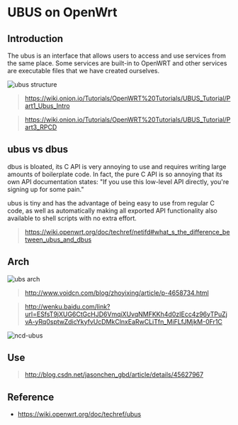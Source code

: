 # UBUS on OpenWrt

## Introduction

The ubus is an interface that allows users to access and use services from the same place. Some services are built-in to OpenWRT and other services are executable files that we have created ourselves.

![ubus structure](http://i.imgur.com/NStEmL5.png)

> https://wiki.onion.io/Tutorials/OpenWRT%20Tutorials/UBUS_Tutorial/Part1_Ubus_Intro

> https://wiki.onion.io/Tutorials/OpenWRT%20Tutorials/UBUS_Tutorial/Part3_RPCD

## ubus vs dbus

dbus is bloated, its C API is very annoying to use and requires writing large amounts of boilerplate code. In fact, the pure C API is so annoying that its own API documentation states: "If you use this low-level API directly, you're signing up for some pain."

ubus is tiny and has the advantage of being easy to use from regular C code, as well as automatically making all exported API functionality also available to shell scripts with no extra effort.

> https://wiki.openwrt.org/doc/techref/netifd#what_s_the_difference_between_ubus_and_dbus

## Arch

![ubs arch](http://img.voidcn.com/vcimg/000/003/339/024_b25_d3e.jpg)

> http://www.voidcn.com/blog/zhoyixing/article/p-4658734.html

> http://wenku.baidu.com/link?url=ESfsT9jXUG6CtGcHJD6VmqiXUvqNMFKKh4d0zIEcc4z96yTPuZjvA-yRq0sptwZdicYkyfvUcDMkClnxEaRwCLiTfn_MiFLfJMjkM-0Fr1C

![ncd-ubus](http://dev.qmp.cat/attachments/download/149/NCD_architecture_diagram_v0.2.png)

## Use

> http://blog.csdn.net/jasonchen_gbd/article/details/45627967

## Reference

- https://wiki.openwrt.org/doc/techref/ubus
